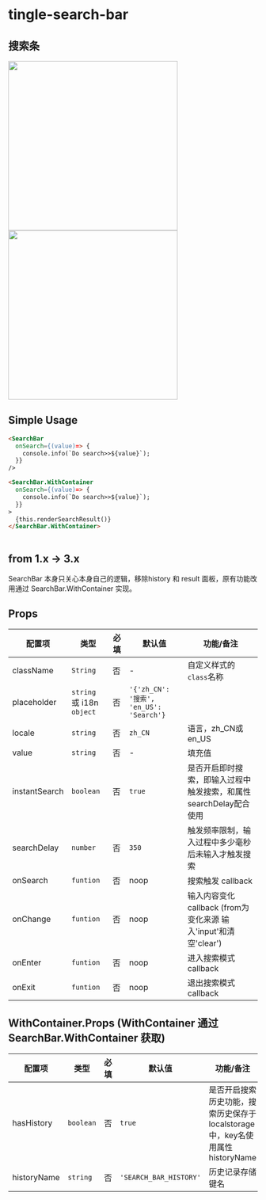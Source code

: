 # tingle-search-bar

## 搜索条

<img src="//gw.alicdn.com/tps/TB1LDd6LXXXXXbkXXXXXXXXXXXX-684-92.png" width="342">

<img src="//gw.alicdn.com/tps/TB1TCV9LXXXXXXgXXXXXXXXXXXX-684-352.png" width="342">


## Simple Usage

```html
<SearchBar
  onSearch={(value)=> {
    console.info(`Do search>>${value}`);
  }}
/>

<SearchBar.WithContainer
  onSearch={(value)=> {
    console.info(`Do search>>${value}`);
  }}
>
  {this.renderSearchResult()}
</SearchBar.WithContainer>
    
```

## from 1.x -> 3.x

SearchBar 本身只关心本身自己的逻辑，移除history 和 result 面板，原有功能改用通过 SearchBar.WithContainer 实现。

## Props

| 配置项        | 类型        | 必填    | 默认值  | 功能/备注                      |
| ---------- | --------- | ----- | ---- | -------------------------- |
| className | `String` | 否 | - | 自定义样式的`class`名称 |
| placeholder | `string`  或 i18n `object` | 否 | `'{'zh_CN': '搜索', 'en_US': 'Search'}` | 
| locale | `string` | 否 | `zh_CN` | 语言，zh_CN或en_US |
| value | `string` | 否 | - | 填充值 |
| instantSearch | `boolean` | 否 | `true` | 是否开启即时搜索，即输入过程中触发搜索，和属性searchDelay配合使用 |
| searchDelay | `number` | 否 | `350` | 触发频率限制，输入过程中多少毫秒后未输入才触发搜索 |
| onSearch | `funtion` | 否 | noop | 搜索触发 callback |
| onChange | `funtion` | 否 | noop | 输入内容变化 callback (from为变化来源 输入'input'和清空'clear') |
| onEnter | `funtion` | 否 | noop | 进入搜索模式 callback |
| onExit | `funtion` | 否 | noop | 退出搜索模式 callback |

## WithContainer.Props (WithContainer 通过 SearchBar.WithContainer 获取)

| 配置项        | 类型        | 必填    | 默认值  | 功能/备注                      |
| ---------- | --------- | ----- | ---- | -------------------------- |
| hasHistory | `boolean` | 否 | `true` | 是否开启搜索历史功能，搜索历史保存于localstorage中，key名使用属性historyName |
| historyName | `string` | 否 | `'SEARCH_BAR_HISTORY'` | 历史记录存储键名 |


